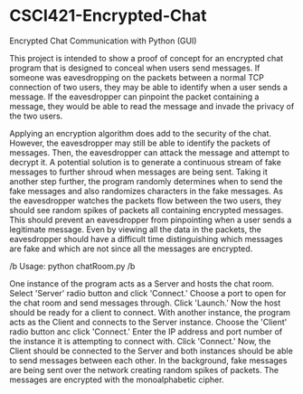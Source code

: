# CSCI421-Encrypted-Chat
Encrypted Chat Communication with Python (GUI)

This project is intended to show a proof of concept for an encrypted chat program that is designed to conceal when users send messages. 
If someone was eavesdropping on the packets between a normal TCP connection of two users, they may be able to identify when a user sends a 
message. If the eavesdropper can pinpoint the packet containing a message, they would be able to read the message and invade the privacy
of the two users. 

Applying an encryption algorithm does add to the security of the chat. However, the eavesdropper may still be able to identify
the packets of messages. Then, the eavesdropper can attack the message and attempt to decrypt it. A potential solution is to generate
a continuous stream of fake messages to further shroud when messages are being sent. Taking it another step further, the program
randomly determines when to send the fake messages and also randomizes characters in the fake messages. As the eavesdropper watches
the packets flow between the two users, they should see random spikes of packets all containing encrypted messages. This should prevent
an eavesdropper from pinpointing when a user sends a legitimate message. Even by viewing all the data in the packets, the eavesdropper
should have a difficult time distinguishing which messages are fake and which are not since all the messages are encrypted. 


/b Usage: python chatRoom.py /b

One instance of the program acts as a Server and hosts the chat room. Select 'Server' radio button and click 'Connect.' Choose a port
to open for the chat room and send messages through. Click 'Launch.' Now the host should be ready for a client to connect. With
another instance, the program acts as the Client and connects to the Server instance. Choose the 'Client' radio button anc click
'Connect.' Enter the IP address and port number of the instance it is attempting to connect with. Click 'Connect.' Now, the Client 
should be connected to the Server and both instances should be able to send messages between each other. In the background, fake
messages are being sent over the network creating random spikes of packets. The messages are encrypted with the monoalphabetic cipher.
